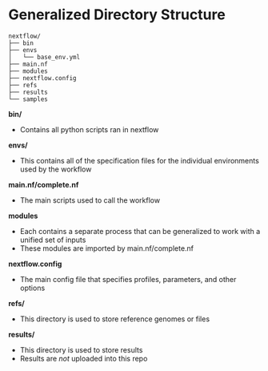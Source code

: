 # Generalized Directory Structure

```
nextflow/
├── bin
├── envs
│   └── base_env.yml
├── main.nf
├── modules
├── nextflow.config
├── refs
├── results
└── samples
```

**bin/**
  - Contains all python scripts ran in nextflow

**envs/**
  - This contains all of the specification files for the individual environments used by the workflow

**main.nf/complete.nf**
- The main scripts used to call the workflow

**modules**
- Each contains a separate process that can be generalized to work with a unified set of inputs
- These modules are imported by main.nf/complete.nf

**nextflow.config**
- The main config file that specifies profiles, parameters, and other options

**refs/**
- This directory is used to store reference genomes or files

**results/**
- This directory is used to store results
- Results are *not* uploaded into this repo

